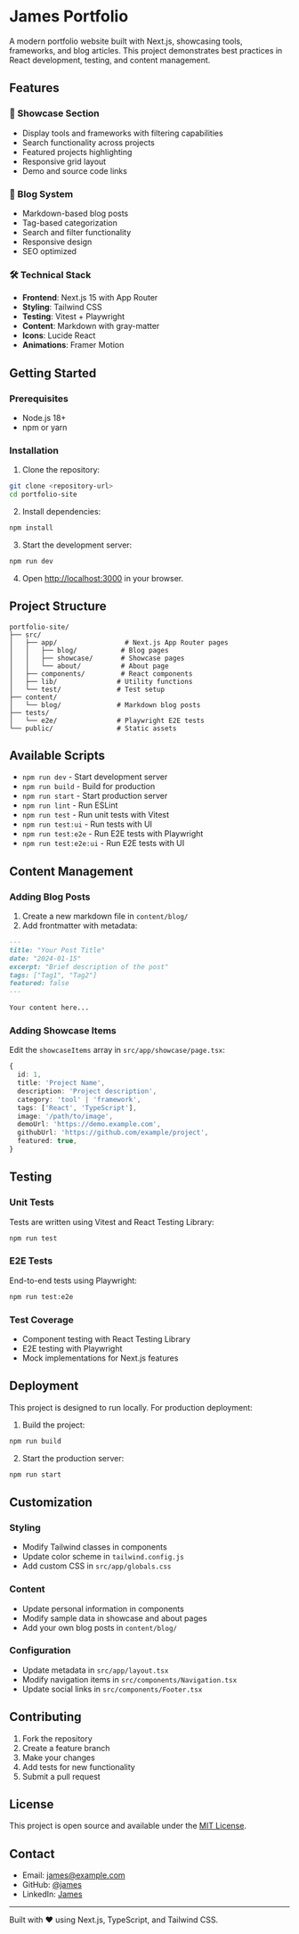 # James Portfolio

A modern portfolio website built with Next.js, showcasing tools, frameworks, and blog articles. This project demonstrates best practices in React development, testing, and content management.

## Features

### 🎨 Showcase Section
- Display tools and frameworks with filtering capabilities
- Search functionality across projects
- Featured projects highlighting
- Responsive grid layout
- Demo and source code links

### 📝 Blog System
- Markdown-based blog posts
- Tag-based categorization
- Search and filter functionality
- Responsive design
- SEO optimized

### 🛠 Technical Stack
- **Frontend**: Next.js 15 with App Router
- **Styling**: Tailwind CSS
- **Testing**: Vitest + Playwright
- **Content**: Markdown with gray-matter
- **Icons**: Lucide React
- **Animations**: Framer Motion

## Getting Started

### Prerequisites
- Node.js 18+ 
- npm or yarn

### Installation

1. Clone the repository:
```bash
git clone <repository-url>
cd portfolio-site
```

2. Install dependencies:
```bash
npm install
```

3. Start the development server:
```bash
npm run dev
```

4. Open [http://localhost:3000](http://localhost:3000) in your browser.

## Project Structure

```
portfolio-site/
├── src/
│   ├── app/                 # Next.js App Router pages
│   │   ├── blog/           # Blog pages
│   │   ├── showcase/       # Showcase pages
│   │   └── about/          # About page
│   ├── components/         # React components
│   ├── lib/               # Utility functions
│   └── test/              # Test setup
├── content/
│   └── blog/              # Markdown blog posts
├── tests/
│   └── e2e/               # Playwright E2E tests
└── public/                # Static assets
```

## Available Scripts

- `npm run dev` - Start development server
- `npm run build` - Build for production
- `npm run start` - Start production server
- `npm run lint` - Run ESLint
- `npm run test` - Run unit tests with Vitest
- `npm run test:ui` - Run tests with UI
- `npm run test:e2e` - Run E2E tests with Playwright
- `npm run test:e2e:ui` - Run E2E tests with UI

## Content Management

### Adding Blog Posts

1. Create a new markdown file in `content/blog/`
2. Add frontmatter with metadata:
```markdown
---
title: "Your Post Title"
date: "2024-01-15"
excerpt: "Brief description of the post"
tags: ["Tag1", "Tag2"]
featured: false
---

Your content here...
```

### Adding Showcase Items

Edit the `showcaseItems` array in `src/app/showcase/page.tsx`:

```typescript
{
  id: 1,
  title: 'Project Name',
  description: 'Project description',
  category: 'tool' | 'framework',
  tags: ['React', 'TypeScript'],
  image: '/path/to/image',
  demoUrl: 'https://demo.example.com',
  githubUrl: 'https://github.com/example/project',
  featured: true,
}
```

## Testing

### Unit Tests
Tests are written using Vitest and React Testing Library:

```bash
npm run test
```

### E2E Tests
End-to-end tests using Playwright:

```bash
npm run test:e2e
```

### Test Coverage
- Component testing with React Testing Library
- E2E testing with Playwright
- Mock implementations for Next.js features

## Deployment

This project is designed to run locally. For production deployment:

1. Build the project:
```bash
npm run build
```

2. Start the production server:
```bash
npm run start
```

## Customization

### Styling
- Modify Tailwind classes in components
- Update color scheme in `tailwind.config.js`
- Add custom CSS in `src/app/globals.css`

### Content
- Update personal information in components
- Modify sample data in showcase and about pages
- Add your own blog posts in `content/blog/`

### Configuration
- Update metadata in `src/app/layout.tsx`
- Modify navigation items in `src/components/Navigation.tsx`
- Update social links in `src/components/Footer.tsx`

## Contributing

1. Fork the repository
2. Create a feature branch
3. Make your changes
4. Add tests for new functionality
5. Submit a pull request

## License

This project is open source and available under the [MIT License](LICENSE).

## Contact

- Email: james@example.com
- GitHub: [@james](https://github.com/james)
- LinkedIn: [James](https://linkedin.com/in/james)

---

Built with ❤️ using Next.js, TypeScript, and Tailwind CSS.
